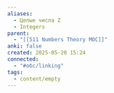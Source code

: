 ```yaml
---
aliases:
  - Целые числа Z
  - Integers
parent:
  - "[[511 Numbers Theory MOC]]"
anki: false
created: 2025-05-20 15:24
connected:
  - "#обс/linking"
tags:
  - content/empty
---
```

